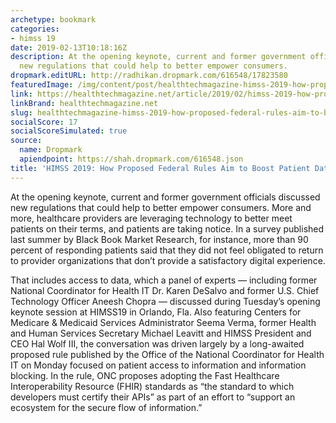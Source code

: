 ```yaml
---
archetype: bookmark
categories:
- himss 19
date: 2019-02-13T10:18:16Z
description: At the opening keynote, current and former government officials discussed
  new regulations that could help to better empower consumers.
dropmark.editURL: http://radhikan.dropmark.com/616548/17823580
featuredImage: /img/content/post/healthtechmagazine-himss-2019-how-proposed-federal-rules-aim-to-boost-patient-data-access.jpg
link: https://healthtechmagazine.net/article/2019/02/himss-2019-how-proposed-federal-rules-aim-boost-patient-data-access
linkBrand: healthtechmagazine.net
slug: healthtechmagazine-himss-2019-how-proposed-federal-rules-aim-to-boost-patient-data-access
socialScore: 17
socialScoreSimulated: true
source:
  name: Dropmark
  apiendpoint: https://shah.dropmark.com/616548.json
title: 'HIMSS 2019: How Proposed Federal Rules Aim to Boost Patient Data Access'
---
```

At the opening keynote, current and former government officials discussed new regulations that could help to better empower consumers. More and more, healthcare providers are leveraging technology to better meet patients on their terms, and patients are taking notice. In a survey published last summer by Black Book Market Research, for instance, more than 90 percent of responding patients said that they did not feel obligated to return to provider organizations that don’t provide a satisfactory digital experience.

That includes access to data, which a panel of experts — including former National Coordinator for Health IT Dr. Karen DeSalvo and former U.S. Chief Technology Officer Aneesh Chopra — discussed during Tuesday’s opening keynote session at HIMSS19 in Orlando, Fla. Also featuring Centers for Medicare & Medicaid Services Administrator Seema Verma, former Health and Human Services Secretary Michael Leavitt and HIMSS President and CEO Hal Wolf III, the conversation was driven largely by a long-awaited proposed rule published by the Office of the National Coordinator for Health IT on Monday focused on patient access to information and information blocking. In the rule, ONC proposes adopting the Fast Healthcare Interoperability Resource (FHIR) standards as “the standard to which developers must certify their APIs” as part of an effort to “support an ecosystem for the secure flow of information.”

